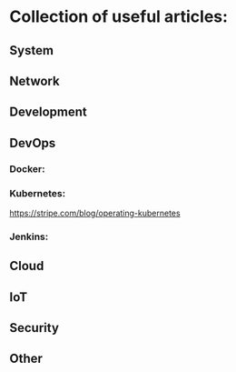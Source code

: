 # Collection of useful articles:

## System

## Network

## Development

## DevOps

### Docker:

### Kubernetes:
https://stripe.com/blog/operating-kubernetes

### Jenkins:

## Cloud 

## IoT

## Security

## Other
